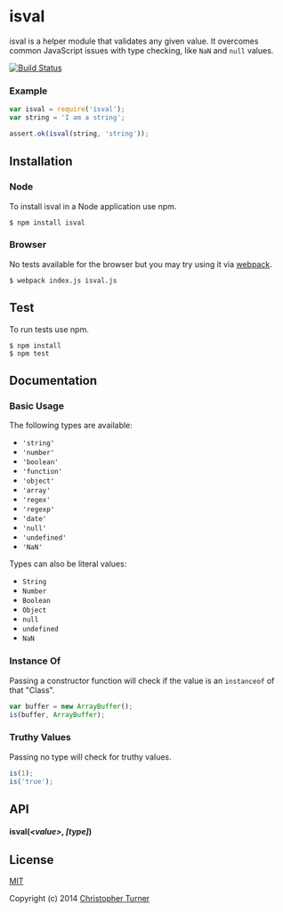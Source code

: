 # isval

isval is a helper module that validates any given value. It overcomes common JavaScript issues with type checking, like `NaN` and `null` values.

[![Build Status](https://travis-ci.org/tur-nr/node-isval.svg?branch=master)](https://travis-ci.org/tur-nr/node-isval)

### Example

```js
var isval = require('isval');
var string = 'I am a string';

assert.ok(isval(string, 'string'));
```

## Installation

### Node

To install isval in a Node application use npm.

```
$ npm install isval
```

### Browser

No tests available for the browser but you may try using it via [webpack](https://github.com/webpack/webpack).

```
$ webpack index.js isval.js
```

## Test

To run tests use npm.

```
$ npm install
$ npm test
```

## Documentation

### Basic Usage

The following types are available:

* `'string'`
* `'number'`
* `'boolean'`
* `'function'`
* `'object'`
* `'array'`
* `'regex'`
* `'regexp'`
* `'date'`
* `'null'`
* `'undefined'`
* `'NaN'`

Types can also be literal values:

* `String`
* `Number`
* `Boolean`
* `Object`
* `null`
* `undefined`
* `NaN`

### Instance Of

Passing a constructor function will check if the value is an `instanceof` of that "Class".

```js
var buffer = new ArrayBuffer();
is(buffer, ArrayBuffer);
```

### Truthy Values

Passing no type will check for truthy values.

```js
is(1);
is('true');
```

## API

#### isval(*&lt;value&gt;*, *[type]*)

## License

[MIT](LICENSE)

Copyright (c) 2014 [Christopher Turner](https://github.com/tur-nr)
